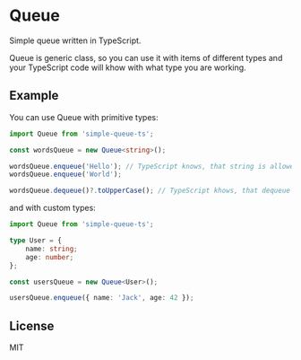 # Queue

Simple queue written in TypeScript.

Queue is generic class, so you can use it with items of different types and your TypeScript code will khow with what type you are working.

## Example

You can use Queue with primitive types:

```ts
import Queue from 'simple-queue-ts';

const wordsQueue = new Queue<string>();

wordsQueue.enqueue('Hello'); // TypeScript knows, that string is allowed to store in wordsQueue
wordsQueue.enqueue('World');

wordsQueue.dequeue()?.toUpperCase(); // TypeScript khows, that dequeue method should return string or undefined
```

and with custom types:

```ts
import Queue from 'simple-queue-ts';

type User = {
    name: string;
    age: number;
};

const usersQueue = new Queue<User>();

usersQueue.enqueue({ name: 'Jack', age: 42 });
```

## License

MIT
